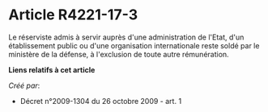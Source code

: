 # Article R4221-17-3

Le réserviste admis à servir auprès d'une administration de l'Etat, d'un établissement public ou d'une organisation
internationale reste soldé par le ministère de la défense, à l'exclusion de toute autre rémunération.

**Liens relatifs à cet article**

_Créé par_:

  - Décret n°2009-1304 du 26 octobre 2009 - art. 1
